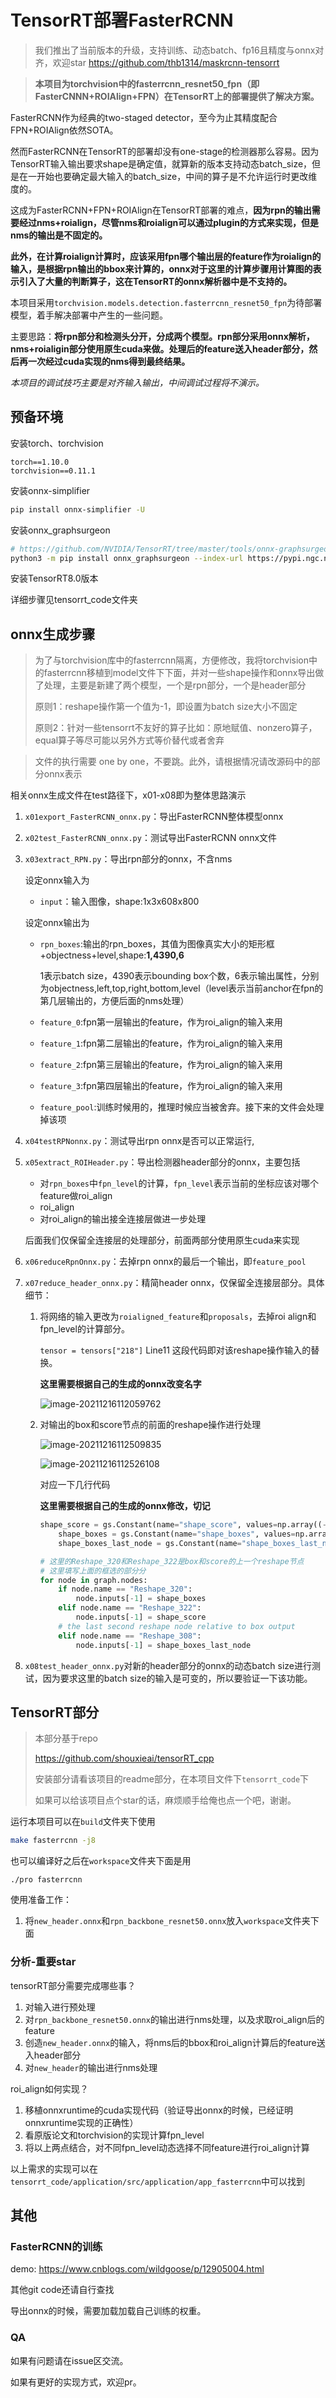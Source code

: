 # TensorRT部署FasterRCNN

> 我们推出了当前版本的升级，支持训练、动态batch、fp16且精度与onnx对齐，欢迎star
> https://github.com/thb1314/maskrcnn-tensorrt

> **本项目为torchvision中的fasterrcnn_resnet50_fpn（即FasterCNNN+ROIAlign+FPN）在TensorRT上的部署提供了解决方案。**

FasterRCNN作为经典的two-staged detector，至今为止其精度配合FPN+ROIAlign依然SOTA。

然而FasterRCNN在TensorRT的部署却没有one-stage的检测器那么容易。因为TensorRT输入输出要求shape是确定值，就算新的版本支持动态batch_size，但是在一开始也要确定最大输入的batch_size，中间的算子是不允许运行时更改维度的。

这成为FasterRCNN+FPN+ROIAlign在TensorRT部署的难点，**因为rpn的输出需要经过nms+roialign，尽管nms和roialign可以通过plugin的方式来实现，但是nms的输出是不固定的。**

**此外，在计算roialign计算时，应该采用fpn哪个输出层的feature作为roialign的输入，是根据rpn输出的bbox来计算的，onnx对于这里的计算步骤用计算图的表示引入了大量的判断算子，这在TensorRT的onnx解析器中是不支持的。**

本项目采用`torchvision.models.detection.fasterrcnn_resnet50_fpn`为待部署模型，着手解决部署中产生的一些问题。

主要思路：**将rpn部分和检测头分开，分成两个模型。rpn部分采用onnx解析，nms+roialigin部分使用原生cuda来做。处理后的feature送入header部分，然后再一次经过cuda实现的nms得到最终结果。**



*本项目的调试技巧主要是对齐输入输出，中间调试过程将不演示。*

## 预备环境

安装torch、torchvision

```
torch==1.10.0
torchvision==0.11.1
```

安装onnx-simplifier

```bash
pip install onnx-simplifier -U
```

安装onnx_graphsurgeon

```bash
# https://github.com/NVIDIA/TensorRT/tree/master/tools/onnx-graphsurgeon
python3 -m pip install onnx_graphsurgeon --index-url https://pypi.ngc.nvidia.com
```

安装TensorRT8.0版本

详细步骤见tensorrt_code文件夹

## onnx生成步骤

> 为了与torchvision库中的fasterrcnn隔离，方便修改，我将torchvision中的fasterrcnn移植到model文件下下面，并对一些shape操作和onnx导出做了处理，主要是新建了两个模型，一个是rpn部分，一个是header部分
>
> 原则1：reshape操作第一个值为-1，即设置为batch size大小不固定
>
> 原则2：针对一些tensorrt不友好的算子比如：原地赋值、nonzero算子，equal算子等尽可能以另外方式等价替代或者舍弃



> 文件的执行需要 one by one，不要跳。此外，请根据情况请改源码中的部分onnx表示



相关onnx生成文件在test路径下，x01-x08即为整体思路演示

1. `x01export_FasterRCNN_onnx.py`：导出FasterRCNN整体模型onnx

2. `x02test_FasterRCNN_onnx.py`：测试导出FasterRCNN onnx文件

3. `x03extract_RPN.py`：导出rpn部分的onnx，不含nms

   设定onnx输入为

   - `input`：输入图像，shape:1x3x608x800

   设定onnx输出为

   - `rpn_boxes`:输出的rpn_boxes，其值为图像真实大小的矩形框+objectness+level,shape:**1,4390,6**

     1表示batch size，4390表示bounding box个数，6表示输出属性，分别为objectness,left,top,right,bottom,level（level表示当前anchor在fpn的第几层输出的，方便后面的nms处理）

   - `feature_0`:fpn第一层输出的feature，作为roi_align的输入来用

   - `feature_1`:fpn第二层输出的feature，作为roi_align的输入来用

   - `feature_2`:fpn第三层输出的feature，作为roi_align的输入来用

   - `feature_3`:fpn第四层输出的feature，作为roi_align的输入来用

   - `feature_pool`:训练时候用的，推理时候应当被舍弃。接下来的文件会处理掉该项

4. `x04testRPNonnx.py`：测试导出rpn onnx是否可以正常运行,

5. `x05extract_ROIHeader.py`：导出检测器header部分的onnx，主要包括

   - 对`rpn_boxes`中`fpn_level`的计算，`fpn_level`表示当前的坐标应该对哪个feature做roi_align
   - roi_align
   - 对roi_align的输出接全连接层做进一步处理

   后面我们仅保留全连接层的处理部分，前面两部分使用原生cuda来实现

6. `x06reduceRpnOnnx.py`：去掉rpn onnx的最后一个输出，即`feature_pool`

7. `x07reduce_header_onnx.py`：精简header onnx，仅保留全连接层部分。具体细节：

   1. 将网络的输入更改为`roialigned_feature`和`proposals`，去掉roi align和fpn_level的计算部分。

      `tensor = tensors["218"]` Line11 这段代码即对该reshape操作输入的替换。

      **这里需要根据自己的生成的onnx改变名字**

      ![image-20211216112059762](readme.assets/image-20211216112059762.png)

   2. 对输出的box和score节点的前面的reshape操作进行处理

      ![image-20211216112509835](readme.assets/image-20211216112509835.png)

      ![image-20211216112526108](readme.assets/image-20211216112526108.png)

      对应一下几行代码

      **这里需要根据自己的生成的onnx修改，切记**
      
      ```python
      shape_score = gs.Constant(name="shape_score", values=np.array((-1, 90), dtype=np.int64))
          shape_boxes = gs.Constant(name="shape_boxes", values=np.array((-1, 90, 4), dtype=np.int64))
          shape_boxes_last_node = gs.Constant(name="shape_boxes_last_node", values=np.array((-1, 91, 4), dtype=np.int64))
      
      # 这里的Reshape_320和Reshape_322是box和score的上一个reshape节点
      # 这里填写上面的框选的部分分
      for node in graph.nodes:
          if node.name == "Reshape_320":
              node.inputs[-1] = shape_boxes
          elif node.name == "Reshape_322":
              node.inputs[-1] = shape_score
          # the last second reshape node relative to box output
          elif node.name == "Reshape_308":
              node.inputs[-1] = shape_boxes_last_node
      ```

8. `x08test_header_onnx.py`对新的header部分的onnx的动态batch size进行测试，因为要求这里的batch size的输入是可变的，所以要验证一下该功能。



## TensorRT部分

> 本部分基于repo 
>
> https://github.com/shouxieai/tensorRT_cpp
>
> 安装部分请看该项目的readme部分，在本项目文件下`tensorrt_code`下
>
> 如果可以给该项目点个star的话，麻烦顺手给俺也点一个吧，谢谢。

运行本项目可以在`build`文件夹下使用

```bash
make fasterrcnn -j8
```

也可以编译好之后在`workspace`文件夹下面是用

```
./pro fasterrcnn
```

使用准备工作：

1. 将`new_header.onnx`和`rpn_backbone_resnet50.onnx`放入`workspace`文件夹下面



### 分析-重要star



tensorRT部分需要完成哪些事？

1. 对输入进行预处理
2. 对`rpn_backbone_resnet50.onnx`的输出进行nms处理，以及求取roi_align后的feature
3. 创造`new_header.onnx`的输入，将nms后的bbox和roi_align计算后的feature送入header部分
4. 对`new_header`的输出进行nms处理



roi_align如何实现？

1. 移植onnxruntime的cuda实现代码（验证导出onnx的时候，已经证明onnxruntime实现的正确性）
2. 看原版论文和torchvision的实现计算fpn_level
3. 将以上两点结合，对不同fpn_level动态选择不同feature进行roi_align计算



以上需求的实现可以在`tensorrt_code/application/src/application/app_fasterrcnn`中可以找到

## 其他

### FasterRCNN的训练

demo: https://www.cnblogs.com/wildgoose/p/12905004.html

其他git code还请自行查找

导出onnx的时候，需要加载加载自己训练的权重。



### QA

如果有问题请在issue区交流。

如果有更好的实现方式，欢迎pr。
